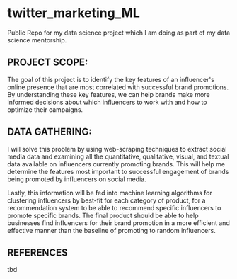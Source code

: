 # twitter_marketing_ML
Public Repo for my data science project which I am doing as part of my data science mentorship.

## PROJECT SCOPE:
The goal of this project is to identify the key features of an influencer's online presence that are most correlated with successful brand promotions. By understanding these key features, we can help brands make more informed decisions about which influencers to work with and how to optimize their campaigns.

## DATA GATHERING:
I will solve this problem by using web-scraping techniques to extract social media data and examining all the quantitative, qualitative, visual, and textual data available on influencers currently promoting brands. This will help me determine the features most important to successful engagement of brands being promoted by influencers on social media. 

Lastly, this information will be fed into machine learning algorithms for clustering influencers by best-fit for each category of product, for a recommendation system to be able to recommend specific influencers to promote specific brands.
The final product should be able to help businesses find influencers for their brand promotion in a more efficient and effective manner than the baseline of promoting to random influencers.

## REFERENCES
tbd



